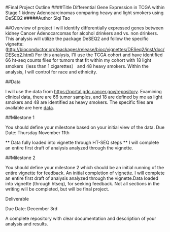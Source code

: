 #Final Project Outline
####Title Differential Gene Expression in TCGA within Stage 1 kidney Adenocarcinomas comparing heavy and light smokers using DeSEQ2
#####Author Siqi Tao

##Overview of project 
I will identify differentially expressed genes between kidney Cancer Adenocarcomas for alcohol drinkers and vs. non drinkers. This analysis will utilize the package DeSEQ2 and follow the specific vignette: (http://bioconductor.org/packages/release/bioc/vignettes/DESeq2/inst/doc/DESeq2.html) For this analysis, I'll use the TCGA cohort and have identified 66 ht-seq counts files for tumors that fit within my cohort with 18 light smokers（less than 1 cigarettes） and 48 heavy smokers. Within the analysis, I will control for race and ethnicity.

##Data

I will use the data from https://portal.gdc.cancer.gov/repository. Examining clinical data, there are 66 tumor samples, and 18 are defined by me as light smokers and 48 are identified as heavy smokers. The specific files are available are here [data](https://portal.gdc.cancer.gov/repository?facetTab=cases&filters=%7B%22op%22%3A%22and%22%2C%22content%22%3A%5B%7B%22op%22%3A%22in%22%2C%22content%22%3A%7B%22field%22%3A%22cases.demographic.race%22%2C%22value%22%3A%5B%22white%22%5D%7D%7D%2C%7B%22op%22%3A%22in%22%2C%22content%22%3A%7B%22field%22%3A%22cases.primary_site%22%2C%22value%22%3A%5B%22kidney%22%5D%7D%7D%2C%7B%22op%22%3A%22in%22%2C%22content%22%3A%7B%22field%22%3A%22cases.project.program.name%22%2C%22value%22%3A%5B%22TCGA%22%5D%7D%7D%2C%7B%22op%22%3A%22in%22%2C%22content%22%3A%7B%22field%22%3A%22files.analysis.workflow_type%22%2C%22value%22%3A%5B%22STAR%20-%20Counts%22%5D%7D%7D%2C%7B%22op%22%3A%22in%22%2C%22content%22%3A%7B%22field%22%3A%22files.experimental_strategy%22%2C%22value%22%3A%5B%22RNA-Seq%22%5D%7D%7D%5D%7D&searchTableTab=files).

##Milestone 1

You should define your milestone based on your initial view of the data. Due Date: Thursday November 11th

** Data fully loaded into vignette through HT-SEQ steps ** I will complete an entire first draft of analysis analyzed through the vignette.

##Milestone 2

You should define your milestone 2 which should be an initial running of the entire vignette for feedback. An initial completion of vignette. I will complete an entire first draft of analysis analyzed through the vignette.Data loaded into vignette (through htseq), for seeking feedback. Not all sections in the writing will be completed, but will be final project.

Deliverable

Due Date: December 3rd

A complete repository with clear documentation and description of your analysis and results.

